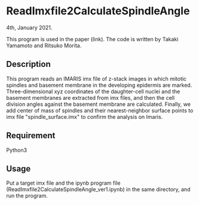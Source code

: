 ReadImxfile2CalculateSpindleAngle
====
4th, January 2021. 

This program is used in the paper (link). 
The code is written by Takaki Yamamoto and Ritsuko Morita. 

## Description

This program reads an IMARIS imx file of z-stack images in which mitotic spindles and basement membrane in the developing epidermis are marked. Three-dimensional xyz coordinates of the daughter-cell nuclei and the basement membranes are extracted from imx files, and then the cell division angles against the basement membrane are calculated. Finally, we add center of mass of spindles and their nearest-neighbor surface points to imx file "spindle_surface.imx" to confirm the analysis on Imaris. 

## Requirement

Python3

## Usage

Put a target imx file and the ipynb program file (ReadImxfile2CalculateSpindleAngle_ver1.ipynb) in the same directory, and run the program.

